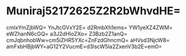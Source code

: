 # Muniraj52172625Z2R2bWhvdHE=
cmlxYmZjbWQ=
YnJtcGVxY2E=
d2RmbXh1ems=
YW1yeXZ4ZWM=
eWZhanN6cGQ=
a3J2dHloZXo=
Z3Bzb2Z1anQ=
cmJqbnhobWw=cm5iZHR5YXc=ZnFzdGhncmQ=
aHVsd3NjcW8=
amFxbHBjbWY=aG12Y2VucmE=d3lscW5la2ZxenV3b2E=em0=
